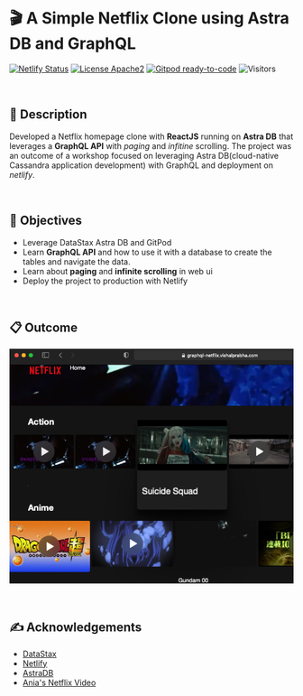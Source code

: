<!--- STARTEXCLUDE --->
# 🎬 A Simple Netflix Clone using Astra DB and GraphQL

[![Netlify Status](https://api.netlify.com/api/v1/badges/9e09033b-69d0-4bae-b8b7-a334855fc7cf/deploy-status)](https://app.netlify.com/sites/graphql-netflix/deploys)
[![License Apache2](https://img.shields.io/hexpm/l/plug.svg)](http://www.apache.org/licenses/LICENSE-2.0)
[![Gitpod ready-to-code](https://img.shields.io/badge/Gitpod-ready--to--code-blue?logo=gitpod)](https://gitpod.io/from-referrer/)
![Visitors](https://visitor-badge.laobi.icu/badge?page_id=vishalprabha.workshop-graphql-netflix)&nbsp;

<br />

## 📝 Description
Developed a Netflix homepage clone with **ReactJS** running on **Astra DB** that leverages a **GraphQL API** with *paging* and *infitine* scrolling. The project was an outcome of a workshop focused on leveraging Astra DB(cloud-native Cassandra application development) with GraphQL and deployment on *netlify*.

<br />

## 🎯 Objectives

* Leverage DataStax Astra DB and GitPod
* Learn **GraphQL API** and how to use it with a database to create the tables and navigate the data.
* Learn about **paging** and **infinite scrolling** in web ui
* Deploy the project to production with Netlify

<br />

## 📋 Outcome

![image](./img/netflix.png)

<br />

## ✍ Acknowledgements

* [DataStax](https://www.datastax.com/)
* [Netlify](https://app.netlify.com/)
* [AstraDB](https://www.datastax.com/products/datastax-astra)
* [Ania's Netflix Video](https://www.youtube.com/watch?v=g8COh40v2jU&ab_channel=CodewithAniaKub%C3%B3w)